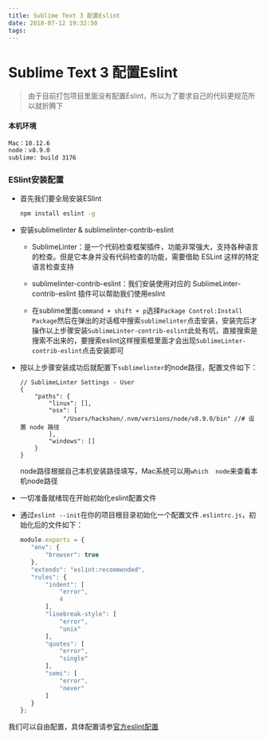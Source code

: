 ```yaml
---
title: Sublime Text 3 配置Eslint
date: 2018-07-12 19:32:50
tags:
---
```


# Sublime Text 3 配置Eslint

> 由于目前打包项目里面没有配置Eslint，所以为了要求自己的代码更规范所以就折腾下


#### 本机环境

```bash
Mac：10.12.6
node：v8.9.0
sublime: build 3176
```

### ESlint安装配置
- 首先我们要全局安装ESlint

    ```bash
    npm install eslint -g
    ```
- 安装sublimelinter & sublimelinter-contrib-eslint
    - Sublime​Linter：是一个代码检查框架插件，功能非常强大，支持各种语言的检查。但是它本身并没有代码检查的功能，需要借助 ESLint 这样的特定语言检查支持

    - sublimelinter-contrib-eslint：我们安装使用对应的 Sublime​Linter-contrib-eslint 插件可以帮助我们使用eslint

    - 在sublime里面`command + shift + p`选择`Package Control:Install Package`然后在弹出的对话框中搜索`sublimelinter`点击安装，安装完后才操作以上步骤安装`SublimeLinter-contrib-eslint`此处有坑，直接搜索是搜索不出来的，要搜索eslint这样搜索框里面才会出现`SublimeLinter-contrib-eslint`点击安装即可

- 按以上步骤安装成功后就配置下`sublimelinter`的node路径，配置文件如下：

    ```javascrip
    // SublimeLinter Settings - User
    {
        "paths": {
            "linux": [],
            "osx": [
                "/Users/hackshen/.nvm/versions/node/v8.9.0/bin" //# 设置 node 路径
            ],
            "windows": []
        }
    }
    ```
    node路径根据自己本机安装路径填写，Mac系统可以用`which  node`来查看本机node路径

- 一切准备就绪现在开始初始化eslint配置文件

 - 通过`eslint --init`在你的项目根目录初始化一个配置文件`.eslintrc.js`，初始化后的文件如下：

     ```javascript
     module.exports = {
        "env": {
            "browser": true
        },
        "extends": "eslint:recommended",
        "rules": {
            "indent": [
                "error",
                4
            ],
            "linebreak-style": [
                "error",
                "unix"
            ],
            "quotes": [
                "error",
                "single"
            ],
            "semi": [
                "error",
                "never"
            ]
        }
    };
     ```
我们可以自由配置，具体配置请参[官方eslint配置](http://eslint.cn/docs/rules/)

